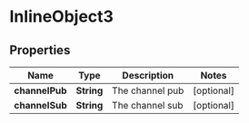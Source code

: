 

# InlineObject3

## Properties

Name | Type | Description | Notes
------------ | ------------- | ------------- | -------------
**channelPub** | **String** | The channel pub |  [optional]
**channelSub** | **String** | The channel sub |  [optional]



